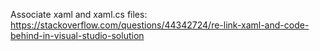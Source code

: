 Associate xaml and xaml.cs files: https://stackoverflow.com/questions/44342724/re-link-xaml-and-code-behind-in-visual-studio-solution

